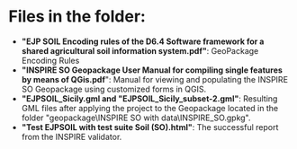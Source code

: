 # Files in the folder:

- **"EJP SOIL Encoding rules of the D6.4  Software framework for a shared agricultural soil information system.pdf"**: GeoPackage Encoding Rules
- **"INSPIRE SO Geopackage User Manual for compiling single features  by means of QGis.pdf**": Manual for viewing and populating the INSPIRE SO Geopackage using customized forms in QGIS.
- **"EJPSOIL_Sicily.gml and "EJPSOIL_Sicily_subset-2.gml"**: Resulting GML files after applying the project to the Geopackage located in the folder "geopackage\INSPIRE SO with data\INSPIRE_SO.gpkg".
- **"Test EJPSOIL with test suite Soil (SO).html"**: The successful report from the INSPIRE validator.


